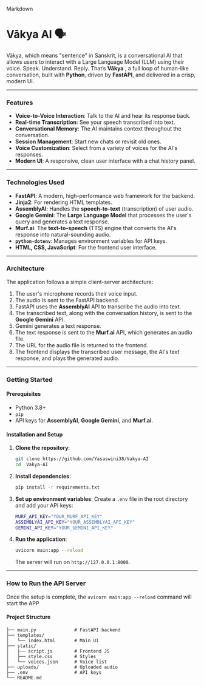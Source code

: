 Markdown

# Vākya AI 🗣️

Vākya, which means "sentence" in Sanskrit, is a conversational AI that allows users to interact with a Large Language Model (LLM) using their voice. Speak. Understand. Reply.
That’s **Vākya** , a full loop of human-like conversation, built with **Python**, driven by **FastAPI**, and delivered in a crisp, modern UI.

***

### Features 

* **Voice-to-Voice Interaction**: Talk to the AI and hear its response back.
* **Real-time Transcription**: See your speech transcribed into text.
* **Conversational Memory**: The AI maintains context throughout the conversation.
* **Session Management**: Start new chats or revisit old ones.
* **Voice Customization**: Select from a variety of voices for the AI's responses.
* **Modern UI**: A responsive, clean user interface with a chat history panel.

***

### Technologies Used 

* **FastAPI**: A modern, high-performance web framework for the backend.
* **Jinja2**: For rendering HTML templates.
* **AssemblyAI**: Handles the **speech-to-text** (transcription) of user audio.
* **Google Gemini**: The **Large Language Model** that processes the user's query and generates a text response.
* **Murf.ai**: The **text-to-speech** (TTS) engine that converts the AI's response into natural-sounding audio.
* **`python-dotenv`**: Manages environment variables for API keys.
* **HTML, CSS, JavaScript**: For the frontend user interface.

***

### Architecture 

The application follows a simple client-server architecture:

1.  The user's microphone records their voice input.
2.  The audio is sent to the FastAPI backend.
3.  FastAPI uses the **AssemblyAI** API to transcribe the audio into text.
4.  The transcribed text, along with the conversation history, is sent to the **Google Gemini** API.
5.  Gemini generates a text response.
6.  The text response is sent to the **Murf.ai** API, which generates an audio file.
7.  The URL for the audio file is returned to the frontend.
8.  The frontend displays the transcribed user message, the AI's text response, and plays the generated audio.

***

### Getting Started

#### Prerequisites

* Python 3.8+
* `pip`
* API keys for **AssemblyAI**, **Google Gemini**, and **Murf.ai**.

#### Installation and Setup

1.  **Clone the repository**:
    ```sh
    git clone https://github.com/Yasaswini38/Vakya-AI
    cd  Vakya-AI
    ```

2.  **Install dependencies**:
    ```sh
    pip install -r requirements.txt
    ```

3.  **Set up environment variables**:
    Create a `.env` file in the root directory and add your API keys:
    ```sh
    MURF_API_KEY="YOUR_MURF_API_KEY"
    ASSEMBLYAI_API_KEY="YOUR_ASSEMBLYAI_API_KEY"
    GEMINI_API_KEY="YOUR_GEMINI_API_KEY"
    ```

4.  **Run the application**:
    ```sh
    uvicorn main:app --reload
    ```
    The server will run on `http://127.0.0.1:8000`.

***

### How to Run the API Server

Once the setup is complete, the `uvicorn main:app --reload` command will start the APP

#### Project Structure
```plaintext
├── main.py              # FastAPI backend
├── templates/
│   └── index.html       # Main UI
├── static/
│   ├── script.js        # Frontend JS
│   ├── style.css        # Styles
│   └── voices.json      # Voice list
├── uploads/             # Uploaded audio
├── .env                 # API keys
└── README.md
